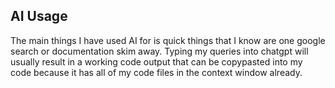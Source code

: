 ## AI Usage 
The main things I have used AI for is quick things that I know are one google search or documentation skim away. Typing my queries into chatgpt will usually result in a working code output that can be copypasted into my code because it has all of my code files in the context window already.